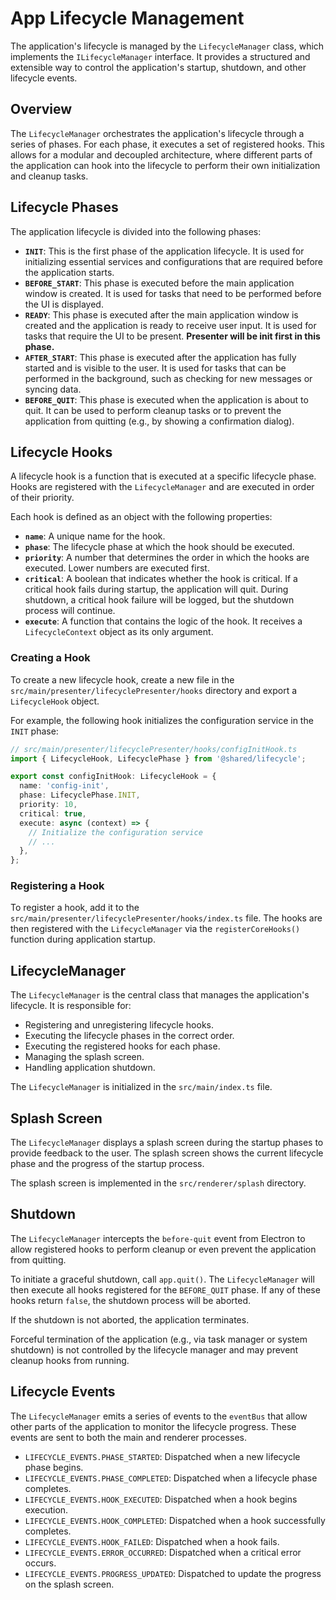 
# App Lifecycle Management

The application's lifecycle is managed by the `LifecycleManager` class, which implements the `ILifecycleManager` interface. It provides a structured and extensible way to control the application's startup, shutdown, and other lifecycle events.

## Overview

The `LifecycleManager` orchestrates the application's lifecycle through a series of phases. For each phase, it executes a set of registered hooks. This allows for a modular and decoupled architecture, where different parts of the application can hook into the lifecycle to perform their own initialization and cleanup tasks.

## Lifecycle Phases

The application lifecycle is divided into the following phases:

- **`INIT`**: This is the first phase of the application lifecycle. It is used for initializing essential services and configurations that are required before the application starts.
- **`BEFORE_START`**: This phase is executed before the main application window is created. It is used for tasks that need to be performed before the UI is displayed.
- **`READY`**: This phase is executed after the main application window is created and the application is ready to receive user input. It is used for tasks that require the UI to be present. **Presenter will be init first in this phase.**
- **`AFTER_START`**: This phase is executed after the application has fully started and is visible to the user. It is used for tasks that can be performed in the background, such as checking for new messages or syncing data.
- **`BEFORE_QUIT`**: This phase is executed when the application is about to quit. It can be used to perform cleanup tasks or to prevent the application from quitting (e.g., by showing a confirmation dialog).

## Lifecycle Hooks

A lifecycle hook is a function that is executed at a specific lifecycle phase. Hooks are registered with the `LifecycleManager` and are executed in order of their priority.

Each hook is defined as an object with the following properties:

- **`name`**: A unique name for the hook.
- **`phase`**: The lifecycle phase at which the hook should be executed.
- **`priority`**: A number that determines the order in which the hooks are executed. Lower numbers are executed first.
- **`critical`**: A boolean that indicates whether the hook is critical. If a critical hook fails during startup, the application will quit. During shutdown, a critical hook failure will be logged, but the shutdown process will continue.
- **`execute`**: A function that contains the logic of the hook. It receives a `LifecycleContext` object as its only argument.

### Creating a Hook

To create a new lifecycle hook, create a new file in the `src/main/presenter/lifecyclePresenter/hooks` directory and export a `LifecycleHook` object.

For example, the following hook initializes the configuration service in the `INIT` phase:

```typescript
// src/main/presenter/lifecyclePresenter/hooks/configInitHook.ts
import { LifecycleHook, LifecyclePhase } from '@shared/lifecycle';

export const configInitHook: LifecycleHook = {
  name: 'config-init',
  phase: LifecyclePhase.INIT,
  priority: 10,
  critical: true,
  execute: async (context) => {
    // Initialize the configuration service
    // ...
  },
};
```

### Registering a Hook

To register a hook, add it to the `src/main/presenter/lifecyclePresenter/hooks/index.ts` file. The hooks are then registered with the `LifecycleManager` via the `registerCoreHooks()` function during application startup.

## LifecycleManager

The `LifecycleManager` is the central class that manages the application's lifecycle. It is responsible for:

- Registering and unregistering lifecycle hooks.
- Executing the lifecycle phases in the correct order.
- Executing the registered hooks for each phase.
- Managing the splash screen.
- Handling application shutdown.

The `LifecycleManager` is initialized in the `src/main/index.ts` file.

## Splash Screen

The `LifecycleManager` displays a splash screen during the startup phases to provide feedback to the user. The splash screen shows the current lifecycle phase and the progress of the startup process.

The splash screen is implemented in the `src/renderer/splash` directory.

## Shutdown

The `LifecycleManager` intercepts the `before-quit` event from Electron to allow registered hooks to perform cleanup or even prevent the application from quitting.

To initiate a graceful shutdown, call `app.quit()`. The `LifecycleManager` will then execute all hooks registered for the `BEFORE_QUIT` phase. If any of these hooks return `false`, the shutdown process will be aborted.

If the shutdown is not aborted, the application terminates.

Forceful termination of the application (e.g., via task manager or system shutdown) is not controlled by the lifecycle manager and may prevent cleanup hooks from running.

## Lifecycle Events

The `LifecycleManager` emits a series of events to the `eventBus` that allow other parts of the application to monitor the lifecycle progress. These events are sent to both the main and renderer processes.

- `LIFECYCLE_EVENTS.PHASE_STARTED`: Dispatched when a new lifecycle phase begins.
- `LIFECYCLE_EVENTS.PHASE_COMPLETED`: Dispatched when a lifecycle phase completes.
- `LIFECYCLE_EVENTS.HOOK_EXECUTED`: Dispatched when a hook begins execution.
- `LIFECYCLE_EVENTS.HOOK_COMPLETED`: Dispatched when a hook successfully completes.
- `LIFECYCLE_EVENTS.HOOK_FAILED`: Dispatched when a hook fails.
- `LIFECYCLE_EVENTS.ERROR_OCCURRED`: Dispatched when a critical error occurs.
- `LIFECYCLE_EVENTS.PROGRESS_UPDATED`: Dispatched to update the progress on the splash screen.

